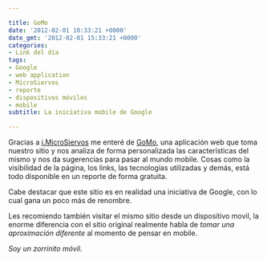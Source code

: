 ```yaml
---

title: GoMo
date: '2012-02-01 10:33:21 +0000'
date_gmt: '2012-02-01 15:33:21 +0000'
categories:
- Link del día
tags:
- Google
- web application
- MicroSiervos
- reporte
- dispositivos móviles
- mobile
subtitle: La iniciativa mobile de Google

---
```


Gracias a [i.MicroSiervos](http://i.microsiervos.com/) me enteré de [GoMo](http://www.howtogomo.com/), una aplicación web que toma nuestro sitio y nos analiza de forma personalizada las características del mismo y nos da sugerencias para pasar al mundo mobile. Cosas como la visibilidad de la página, los links, las tecnologías utilizadas y demás, está todo disponible en un reporte de forma gratuita.

Cabe destacar que este sitio es en realidad una iniciativa de Google, con lo cual gana un poco más de renombre.

Les recomiendo también visitar el mismo sitio desde un dispositivo movil, la enorme diferencia con el sitio original realmente habla de _tomar una aproximación diferente_ al momento de pensar en mobile.

_Soy un zorrinito móvil._
